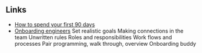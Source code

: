 ## Links
- [How to spend your first 90 days](https://www.notion.so/How-to-spend-your-first-90-days-c94c05261548403fa59a45710a953ff2)
- [Onboarding engineers](https://leadership.garden/onboarding-engineers/)
	Set realistic goals 
	Making connections in the team 
	Unwritten rules 
	Roles and responsibilities 
	Work flows and processes 
	Pair programming, walk through, overview 
	Onboarding buddy